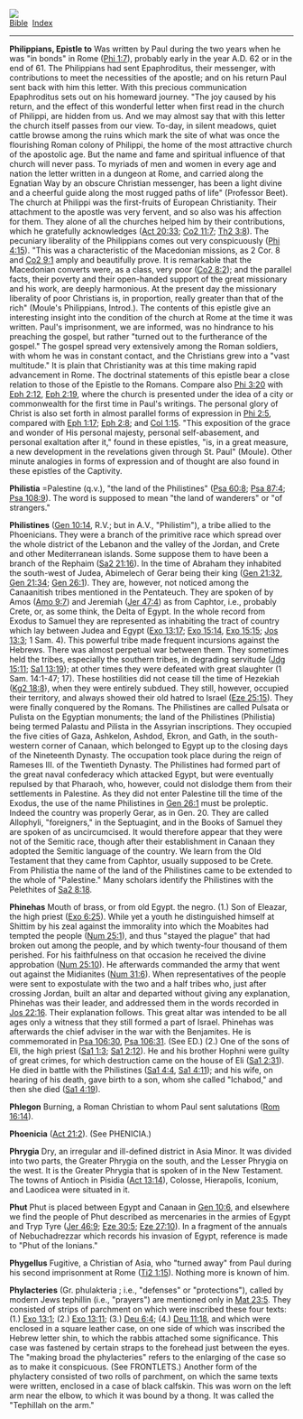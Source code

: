[![](../../cdshop/ithlogo.png)](../../index)  
[Bible](../index)  [Index](index) 

------------------------------------------------------------------------

<span id="000">**Philippians, Epistle to**</span> Was written by Paul
during the two years when he was "in bonds" in Rome ([Phi
1:7](../kjv/phi001.htm#007)), probably early in the year A.D. 62 or in
the end of 61. The Philippians had sent Epaphroditus, their messenger,
with contributions to meet the necessities of the apostle; and on his
return Paul sent back with him this letter. With this precious
communication Epaphroditus sets out on his homeward journey. "The joy
caused by his return, and the effect of this wonderful letter when first
read in the church of Philippi, are hidden from us. And we may almost
say that with this letter the church itself passes from our view.
To-day, in silent meadows, quiet cattle browse among the ruins which
mark the site of what was once the flourishing Roman colony of Philippi,
the home of the most attractive church of the apostolic age. But the
name and fame and spiritual influence of that church will never pass. To
myriads of men and women in every age and nation the letter written in a
dungeon at Rome, and carried along the Egnatian Way by an obscure
Christian messenger, has been a light divine and a cheerful guide along
the most rugged paths of life" (Professor Beet). The church at Philippi
was the first-fruits of European Christianity. Their attachment to the
apostle was very fervent, and so also was his affection for them. They
alone of all the churches helped him by their contributions, which he
gratefully acknowledges ([Act 20:33](../kjv/act020.htm#033); [Co2
11:7](../kjv/co2011.htm#007); [Th2 3:8](../kjv/th2003.htm#008)). The
pecuniary liberality of the Philippians comes out very conspicuously
([Phi 4:15](../kjv/phi004.htm#015)). "This was a characteristic of the
Macedonian missions, as 2 Cor. 8 and [Co2 9:1](../kjv/co2009.htm#001)
amply and beautifully prove. It is remarkable that the Macedonian
converts were, as a class, very poor ([Co2 8:2](../kjv/co2008.htm#002));
and the parallel facts, their poverty and their open-handed support of
the great missionary and his work, are deeply harmonious. At the present
day the missionary liberality of poor Christians is, in proportion,
really greater than that of the rich" (Moule's Philippians, Introd.).
The contents of this epistle give an interesting insight into the
condition of the church at Rome at the time it was written. Paul's
imprisonment, we are informed, was no hindrance to his preaching the
gospel, but rather "turned out to the furtherance of the gospel." The
gospel spread very extensively among the Roman soldiers, with whom he
was in constant contact, and the Christians grew into a "vast
multitude." It is plain that Christianity was at this time making rapid
advancement in Rome. The doctrinal statements of this epistle bear a
close relation to those of the Epistle to the Romans. Compare also [Phi
3:20](../kjv/phi003.htm#020) with [Eph 2:12](../kjv/eph002.htm#012),
[Eph 2:19](../kjv/eph002.htm#019), where the church is presented under
the idea of a city or commonwealth for the first time in Paul's
writings. The personal glory of Christ is also set forth in almost
parallel forms of expression in [Phi 2:5](../kjv/phi002.htm#005),
compared with [Eph 1:17](../kjv/eph001.htm#017); [Eph
2:8](../kjv/eph002.htm#008); and [Col 1:15](../kjv/col001.htm#015).
"This exposition of the grace and wonder of His personal majesty,
personal self-abasement, and personal exaltation after it," found in
these epistles, "is, in a great measure, a new development in the
revelations given through St. Paul" (Moule). Other minute analogies in
forms of expression and of thought are also found in these epistles of
the Captivity.

<span id="001">**Philistia**</span> =Palestine (q.v.), "the land of the
Philistines" ([Psa 60:8](../kjv/psa060.htm#008); [Psa
87:4](../kjv/psa087.htm#004); [Psa 108:9](../kjv/psa108.htm#009)). The
word is supposed to mean "the land of wanderers" or "of strangers."

<span id="002">**Philistines**</span> ([Gen
10:14](../kjv/gen010.htm#014), R.V.; but in A.V., "Philistim"), a tribe
allied to the Phoenicians. They were a branch of the primitive race
which spread over the whole district of the Lebanon and the valley of
the Jordan, and Crete and other Mediterranean islands. Some suppose them
to have been a branch of the Rephaim ([Sa2
21:16](../kjv/sa2021.htm#016)). In the time of Abraham they inhabited
the south-west of Judea, Abimelech of Gerar being their king ([Gen
21:32](../kjv/gen021.htm#032), [Gen 21:34](../kjv/gen021.htm#034); [Gen
26:1](../kjv/gen026.htm#001)). They are, however, not noticed among the
Canaanitish tribes mentioned in the Pentateuch. They are spoken of by
Amos ([Amo 9:7](../kjv/amo009.htm#007)) and Jeremiah ([Jer
47:4](../kjv/jer047.htm#004)) as from Caphtor, i.e., probably Crete, or,
as some think, the Delta of Egypt. In the whole record from Exodus to
Samuel they are represented as inhabiting the tract of country which lay
between Judea and Egypt ([Exo 13:17](../kjv/exo013.htm#017); [Exo
15:14](../kjv/exo015.htm#014), [Exo 15:15](../kjv/exo015.htm#015); [Jos
13:3](../kjv/jos013.htm#003); 1 Sam. 4). This powerful tribe made
frequent incursions against the Hebrews. There was almost perpetual war
between them. They sometimes held the tribes, especially the southern
tribes, in degrading servitude ([Jdg 15:11](../kjv/jdg015.htm#011); [Sa1
13:19](../kjv/sa1013.htm#019)); at other times they were defeated with
great slaughter (1 Sam. 14:1-47; 17). These hostilities did not cease
till the time of Hezekiah ([Kg2 18:8](../kjv/kg2018.htm#008)), when they
were entirely subdued. They still, however, occupied their territory,
and always showed their old hatred to Israel ([Eze
25:15](../kjv/eze025.htm#015)). They were finally conquered by the
Romans. The Philistines are called Pulsata or Pulista on the Egyptian
monuments; the land of the Philistines (Philistia) being termed Palastu
and Pilista in the Assyrian inscriptions. They occupied the five cities
of Gaza, Ashkelon, Ashdod, Ekron, and Gath, in the south-western corner
of Canaan, which belonged to Egypt up to the closing days of the
Nineteenth Dynasty. The occupation took place during the reign of
Rameses III. of the Twentieth Dynasty. The Philistines had formed part
of the great naval confederacy which attacked Egypt, but were eventually
repulsed by that Pharaoh, who, however, could not dislodge them from
their settlements in Palestine. As they did not enter Palestine till the
time of the Exodus, the use of the name Philistines in [Gen
26:1](../kjv/gen026.htm#001) must be proleptic. Indeed the country was
properly Gerar, as in Gen. 20. They are called Allophyli, "foreigners,"
in the Septuagint, and in the Books of Samuel they are spoken of as
uncircumcised. It would therefore appear that they were not of the
Semitic race, though after their establishment in Canaan they adopted
the Semitic language of the country. We learn from the Old Testament
that they came from Caphtor, usually supposed to be Crete. From
Philistia the name of the land of the Philistines came to be extended to
the whole of "Palestine." Many scholars identify the Philistines with
the Pelethites of [Sa2 8:18](../kjv/sa2008.htm#018).

<span id="003">**Phinehas**</span> Mouth of brass, or from old Egypt.
the negro. (1.) Son of Eleazar, the high priest ([Exo
6:25](../kjv/exo006.htm#025)). While yet a youth he distinguished
himself at Shittim by his zeal against the immorality into which the
Moabites had tempted the people ([Num 25:1](../kjv/num025.htm#001)), and
thus "stayed the plague" that had broken out among the people, and by
which twenty-four thousand of them perished. For his faithfulness on
that occasion he received the divine approbation ([Num
25:10](../kjv/num025.htm#010)). He afterwards commanded the army that
went out against the Midianites ([Num 31:6](../kjv/num031.htm#006)).
When representatives of the people were sent to expostulate with the two
and a half tribes who, just after crossing Jordan, built an altar and
departed without giving any explanation, Phinehas was their leader, and
addressed them in the words recorded in [Jos
22:16](../kjv/jos022.htm#016). Their explanation follows. This great
altar was intended to be all ages only a witness that they still formed
a part of Israel. Phinehas was afterwards the chief adviser in the war
with the Benjamites. He is commemorated in [Psa
106:30](../kjv/psa106.htm#030), [Psa 106:31](../kjv/psa106.htm#031).
(See ED.) (2.) One of the sons of Eli, the high priest ([Sa1
1:3](../kjv/sa1001.htm#003); [Sa1 2:12](../kjv/sa1002.htm#012)). He and
his brother Hophni were guilty of great crimes, for which destruction
came on the house of Eli ([Sa1 2:31](../kjv/sa1002.htm#031)). He died in
battle with the Philistines ([Sa1 4:4](../kjv/sa1004.htm#004), [Sa1
4:11](../kjv/sa1004.htm#011)); and his wife, on hearing of his death,
gave birth to a son, whom she called "Ichabod," and then she died ([Sa1
4:19](../kjv/sa1004.htm#019)).

<span id="004">**Phlegon**</span> Burning, a Roman Christian to whom
Paul sent salutations ([Rom 16:14](../kjv/rom016.htm#014)).

<span id="005">**Phoenicia**</span> ([Act 21:2](../kjv/act021.htm#002)).
(See PHENICIA.)

<span id="006">**Phrygia**</span> Dry, an irregular and ill-defined
district in Asia Minor. It was divided into two parts, the Greater
Phrygia on the south, and the Lesser Phrygia on the west. It is the
Greater Phrygia that is spoken of in the New Testament. The towns of
Antioch in Pisidia ([Act 13:14](../kjv/act013.htm#014)), Colosse,
Hierapolis, Iconium, and Laodicea were situated in it.

<span id="007">**Phut**</span> Phut is placed between Egypt and Canaan
in [Gen 10:6](../kjv/gen010.htm#006), and elsewhere we find the people
of Phut described as mercenaries in the armies of Egypt and Tryp Tyre
([Jer 46:9](../kjv/jer046.htm#009); [Eze 30:5](../kjv/eze030.htm#005);
[Eze 27:10](../kjv/eze027.htm#010)). In a fragment of the annuals of
Nebuchadrezzar which records his invasion of Egypt, reference is made to
"Phut of the Ionians."

<span id="008">**Phygellus**</span> Fugitive, a Christian of Asia, who
"turned away" from Paul during his second imprisonment at Rome ([Ti2
1:15](../kjv/ti2001.htm#015)). Nothing more is known of him.

<span id="009">**Phylacteries**</span> (Gr. phulakteria ; i.e.,
"defenses" or "protections"), called by modern Jews tephillin (i.e.,
"prayers") are mentioned only in [Mat 23:5](../kjv/mat023.htm#005). They
consisted of strips of parchment on which were inscribed these four
texts: (1.) [Exo 13:1](../kjv/exo013.htm#001); (2.) [Exo
13:11](../kjv/exo013.htm#011); (3.) [Deu 6:4](../kjv/deu006.htm#004);
(4.) [Deu 11:18](../kjv/deu011.htm#018), and which were enclosed in a
square leather case, on one side of which was inscribed the Hebrew
letter shin, to which the rabbis attached some significance. This case
was fastened by certain straps to the forehead just between the eyes.
The "making broad the phylacteries" refers to the enlarging of the case
so as to make it conspicuous. (See FRONTLETS.) Another form of the
phylactery consisted of two rolls of parchment, on which the same texts
were written, enclosed in a case of black calfskin. This was worn on the
left arm near the elbow, to which it was bound by a thong. It was called
the "Tephillah on the arm."
